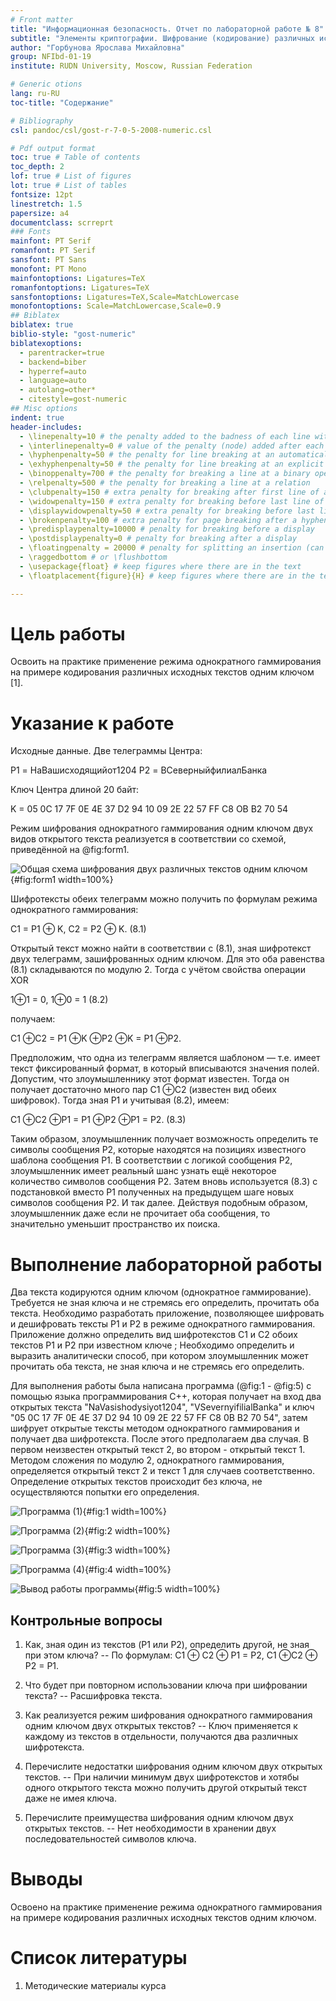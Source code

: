 ```yaml
---
# Front matter
title: "Информационная безопасность. Отчет по лабораторной работе № 8"
subtitle: "Элементы криптографии. Шифрование (кодирование) различных исходных текстов одним ключом"
author: "Горбунова Ярослава Михайловна"
group: NFIbd-01-19
institute: RUDN University, Moscow, Russian Federation

# Generic otions
lang: ru-RU
toc-title: "Содержание"

# Bibliography
csl: pandoc/csl/gost-r-7-0-5-2008-numeric.csl

# Pdf output format
toc: true # Table of contents
toc_depth: 2
lof: true # List of figures
lot: true # List of tables
fontsize: 12pt
linestretch: 1.5
papersize: a4
documentclass: scrreprt
### Fonts
mainfont: PT Serif
romanfont: PT Serif
sansfont: PT Sans
monofont: PT Mono
mainfontoptions: Ligatures=TeX
romanfontoptions: Ligatures=TeX
sansfontoptions: Ligatures=TeX,Scale=MatchLowercase
monofontoptions: Scale=MatchLowercase,Scale=0.9
## Biblatex
biblatex: true
biblio-style: "gost-numeric"
biblatexoptions:
  - parentracker=true
  - backend=biber
  - hyperref=auto
  - language=auto
  - autolang=other*
  - citestyle=gost-numeric
## Misc options
indent: true
header-includes:
  - \linepenalty=10 # the penalty added to the badness of each line within a paragraph (no associated penalty node) Increasing the value makes tex try to have fewer lines in the paragraph.
  - \interlinepenalty=0 # value of the penalty (node) added after each line of a paragraph.
  - \hyphenpenalty=50 # the penalty for line breaking at an automatically inserted hyphen
  - \exhyphenpenalty=50 # the penalty for line breaking at an explicit hyphen
  - \binoppenalty=700 # the penalty for breaking a line at a binary operator
  - \relpenalty=500 # the penalty for breaking a line at a relation
  - \clubpenalty=150 # extra penalty for breaking after first line of a paragraph
  - \widowpenalty=150 # extra penalty for breaking before last line of a paragraph
  - \displaywidowpenalty=50 # extra penalty for breaking before last line before a display math
  - \brokenpenalty=100 # extra penalty for page breaking after a hyphenated line
  - \predisplaypenalty=10000 # penalty for breaking before a display
  - \postdisplaypenalty=0 # penalty for breaking after a display
  - \floatingpenalty = 20000 # penalty for splitting an insertion (can only be split footnote in standard LaTeX)
  - \raggedbottom # or \flushbottom
  - \usepackage{float} # keep figures where there are in the text
  - \floatplacement{figure}{H} # keep figures where there are in the text

---
```


# Цель работы
Освоить на практике применение режима однократного гаммирования
на примере кодирования различных исходных текстов одним ключом [1].

# Указание к работе
Исходные данные.
Две телеграммы Центра:

P1 = НаВашисходящийот1204
P2 = ВСеверныйфилиалБанка

Ключ Центра длиной 20 байт:

K = 05 0C 17 7F 0E 4E 37 D2 94 10 09 2E 22 57 FF C8 OB B2 70 54

Режим шифрования однократного гаммирования одним ключом двух
видов открытого текста реализуется в соответствии со схемой, приведённой на @fig:form1.

![Общая схема шифрования двух различных текстов одним ключом](images/form1.jpg){#fig:form1 width=100%}

Шифротексты обеих телеграмм можно получить по формулам режима
однократного гаммирования:

C1 = P1 ⊕ K,
C2 = P2 ⊕ K. (8.1)

Открытый текст можно найти в соответствии с (8.1), зная шифротекст
двух телеграмм, зашифрованных одним ключом. Для это оба равенства (8.1) складываются по модулю 2. Тогда с учётом свойства операции XOR

1⊕1 = 0, 1⊕0 = 1 (8.2)

получаем:

C1 ⊕C2 = P1 ⊕K ⊕P2 ⊕K = P1 ⊕P2.

Предположим, что одна из телеграмм является шаблоном — т.е. имеет текст фиксированный формат, в который вписываются значения полей.
Допустим, что злоумышленнику этот формат известен. Тогда он получает
достаточно много пар C1 ⊕C2 (известен вид обеих шифровок). Тогда зная
P1 и учитывая (8.2), имеем:

C1 ⊕C2 ⊕P1 = P1 ⊕P2 ⊕P1 = P2. (8.3)

Таким образом, злоумышленник получает возможность определить те
символы сообщения P2, которые находятся на позициях известного шаблона сообщения P1. В соответствии с логикой сообщения P2, злоумышленник имеет реальный шанс узнать ещё некоторое количество символов сообщения P2. Затем вновь используется (8.3) с подстановкой вместо P1 полученных на предыдущем шаге новых символов сообщения P2. И так далее.
Действуя подобным образом, злоумышленник даже если не прочитает оба
сообщения, то значительно уменьшит пространство их поиска.

# Выполнение лабораторной работы
Два текста кодируются одним ключом (однократное гаммирование).
Требуется не зная ключа и не стремясь его определить, прочитать оба текста. Необходимо разработать приложение, позволяющее шифровать и дешифровать тексты P1 и P2 в режиме однократного гаммирования. Приложение должно определить вид шифротекстов C1 и C2 обоих текстов P1 и
P2 при известном ключе ; Необходимо определить и выразить аналитически способ, при котором злоумышленник может прочитать оба текста, не
зная ключа и не стремясь его определить.

Для выполнения работы была написана программа (@fig:1 - @fig:5) с помощью языка программирования С++, которая получает на вход два открытых текста "NaVasishodysiyot1204", "VSevernyifilialBanka" и ключ "05 0C 17 7F 0E 4E 37 D2 94 10 09 2E 22 57 FF C8 0B B2 70 54", затем шифрует открытые тексты методом однократного гаммирования и получает два шифротекста. После этого предполагаем два случая. В первом неизвестен открытый текст 2, во втором - открытый текст 1. Методом сложения по модулю 2, однократного гаммирования,  определяется открытый текст 2 и текст 1 для случаев соответственно. Определение открытых текстов происходит без ключа, не осуществляются попытки его определения.

![Программа (1)](images/2.jpg){#fig:1 width=100%}

![Программа (2)](images/3.jpg){#fig:2 width=100%}

![Программа (3)](images/4.jpg){#fig:3 width=100%}

![Программа (4)](images/5.jpg){#fig:4 width=100%}

![Вывод работы программы](images/1.jpg){#fig:5 width=100%}

## Контрольные вопросы
1. Как, зная один из текстов (P1 или P2), определить другой, не зная при
этом ключа? -- По формулам: C1 ⊕ C2 ⊕ P1 = P2, C1 ⊕C2 ⊕ P2 = P1.

2. Что будет при повторном использовании ключа при шифровании текста? -- Расшифровка текста.

3. Как реализуется режим шифрования однократного гаммирования одним
ключом двух открытых текстов? -- Ключ применяется к каждому из текстов в отдельности, получаются два различных шифротекста.

4. Перечислите недостатки шифрования одним ключом двух открытых
текстов. -- При наличии минимум двух шифротекстов и хотябы одного открытого текста можно получить другой открытый текст даже не имея ключа.

5. Перечислите преимущества шифрования одним ключом двух открытых
текстов. -- Нет необходимости в хранении двух последовательностей символов ключа.

# Выводы
Освоено на практике применение режима однократного гаммирования
на примере кодирования различных исходных текстов одним ключом. 

# Список литературы
1. Методические материалы курса
